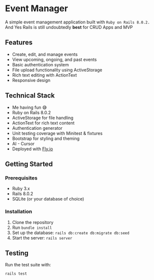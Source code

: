 # Event Manager

A simple event management application built with `Ruby on Rails 8.0.2.`
And Yes Rails is still undoubtedly **best** for CRUD Apps and MVP

## Features

- Create, edit, and manage events
- View upcoming, ongoing, and past events
- Basic authentication system
- File upload functionality using ActiveStorage
- Rich text editing with ActionText
- Responsive design

## Technical Stack

- Me having fun 😅
- Ruby on Rails 8.0.2
- ActiveStorage for file handling
- ActionText for rich text content
- Authentication generator
- Unit testing coverage with Minitest & fixtures
- Bootstrap for styling and theming
- AI - Cursor
- Deployed with [Fly.io](https://fly.io)

## Getting Started

### Prerequisites

- Ruby 3.x
- Rails 8.0.2
- SQLite (or your database of choice)

### Installation

1. Clone the repository
2. Run `bundle install`
3. Set up the database: `rails db:create db:migrate db:seed`
4. Start the server: `rails server`

## Testing

Run the test suite with:

```
rails test
```
